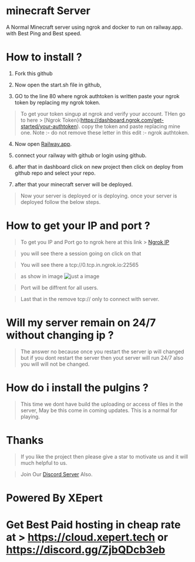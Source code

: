 # minecraft Server

A Normal Minecraft server using ngrok and docker to run on railway.app. with Best Ping and Best speed.

# How to install ?

1. Fork this github 

2. Now open the start.sh file in github,

3. GO to the line 80 where ngrok authtoken is written paste your ngrok token by replacing my ngrok token.
 > To get your token singup at ngrok and verify your account.
 > THen go to here > [Ngrok Token}(https://dashboard.ngrok.com/get-started/your-authtoken).
 > copy the token and paste replacing mine one.
 >  Note :- do not remove these letter in this edit :- ngrok authtoken.
 
4. Now open [Railway.app](https://railway.app?referralCode=7PHLqC).

5. connect your railway with github or login using github.

6. after that in dashboard click on new project then click on deploy from github repo and select your repo.

7. after that your minecraft server will be deployed.

  > Now your server is deployed or is deploying. once your server is deployed follow the below steps.

# How to get your IP and port ?
 > To get you IP and Port go to ngrok here at this link > [Ngrok IP](https://dashboard.ngrok.com/cloud-edge/endpoints)
 
 > you will see there a session going on click on that
 
 > You will see there a tcp://0.tcp.in.ngrok.io:22565
 
 > as show in image
 ![just a image](https://cdn.team-ic.dev/xepert/img-1110.png)
 
 > Port will be diffrent for all users.
 
 >Last that in the remove tcp:// only to connect with server.
 
# Will my server remain on 24/7 without changing ip ?
  > The answer no because once you restart the server ip will changed but if you dont restart the server then yout server will run 24/7 also you will will not be changed.
  
 # How do i install the pulgins ?
  > This time we dont have build the uploading or access of files in the server, May be this come in coming updates. This is a normal for playing.

# Thanks
 > If you like the project then please give a star to motivate us and it will much helpful to us.

> Join Our [Discord Server](https://discord.gg/7gKJWDxg55) Also.

# Powered By XEpert

# Get Best Paid hosting in cheap rate at > https://cloud.xepert.tech or https://discord.gg/ZjbQDcb3eb

